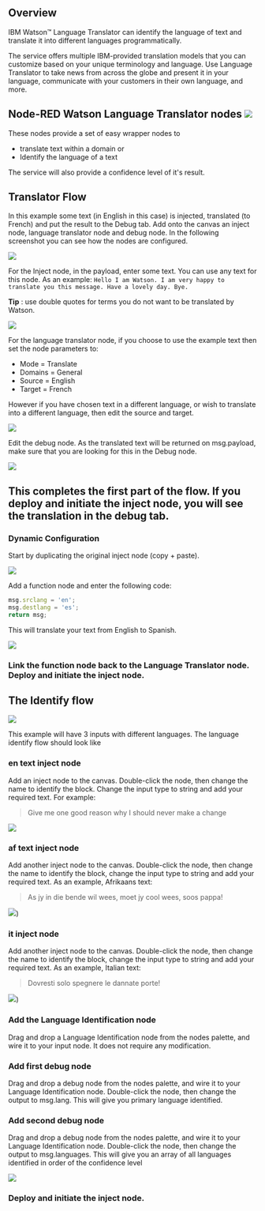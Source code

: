 

## Overview 


IBM Watson™ Language Translator can identify the language of text and translate it into different languages programmatically.

The service offers multiple IBM-provided translation models that you can customize based on your unique terminology and language. Use Language Translator to take news from across the globe and present it in your language, 
communicate with your customers in their own language, and more.


## Node-RED Watson Language Translator nodes ![](Images/ltnodes.png)


These nodes provide a set of easy wrapper nodes to

* translate text within a domain or
* Identify the language of a text

The service will also provide a confidence level of it's result.

## Translator Flow 

In this example some text (in English in this case) is injected, translated (to French) and put the result to the Debug tab. Add onto the canvas an inject node, language translator node and debug node. In the following screenshot you can see how the nodes are configured.


![](Images/translate.png) 

For the Inject node, in the payload, enter some text. You can use any text for this node. As an example:
`Hello I am Watson. I am very happy to translate you this message. Have a lovely day. Bye.`


**Tip** : use double quotes for terms you do not want to be translated by Watson.


![](Images/translatedetails.png) 


For the language translator node, if you choose to use the example text then set the node parameters to:

* Mode = Translate
* Domains = General
* Source = English
* Target = French

However if you have chosen text in a different language, or wish to translate into a different language, then edit the source and target.

![](Images/translatenode.png) 

Edit the debug node. As the translated text will be returned on msg.payload, make sure that you are looking for this in the Debug node.

![](Images/sttdebug.png) 

## This completes the first part of the flow. If you deploy and initiate the inject node, you will see the translation in the debug tab.   

### Dynamic Configuration

Start by duplicating the original inject node (copy + paste).

![](Images/ltdynamic.png) 

Add a function node and enter the following code:
```JAVASCRIPT
msg.srclang = 'en';
msg.destlang = 'es';
return msg;
```

This will translate your text from English to Spanish.

![](Images/dynamic.png) 

### Link the function node back to the Language Translator node. Deploy and initiate the inject node.


## The Identify flow

![](Images/identity.png)

This example will have 3 inputs with different languages. The language identify flow should look like

### en text inject node
Add an inject node to the canvas. Double-click the node, then change the name to identify the block. Change the input type to string and add your required text. For example:

> Give me one good reason why I should never make a change

![](Images/en.png)

### af text inject node
Add another inject node to the canvas. Double-click the node, then change the name to identify the block, change the input type to string and add your required text. As an example, Afrikaans text:

> As jy in die bende wil wees, moet jy cool wees, soos pappa!

![](Images/af.png))

### it inject node
Add another inject node to the canvas. Double-click the node, then change the name to identify the block, change the input type to string and add your required text. As an example, Italian text:

> Dovresti solo spegnere le dannate porte!

![](Images/it.png))


### Add the Language Identification node
Drag and drop a Language Identification node from the nodes palette, and wire it to your input node. It does not require any modification.

### Add first debug node
Drag and drop a debug node from the nodes palette, and wire it to your Language Identification node. Double-click the node, then change the output to msg.lang. This will give you primary language identified.

### Add second debug node
Drag and drop a debug node from the nodes palette, and wire it to your Language Identification node. Double-click the node, then change the output to msg.languages. This will give you an array of all languages identified in order of the confidence level


![](Images/identify.png)

 ### Deploy and initiate the inject node.
